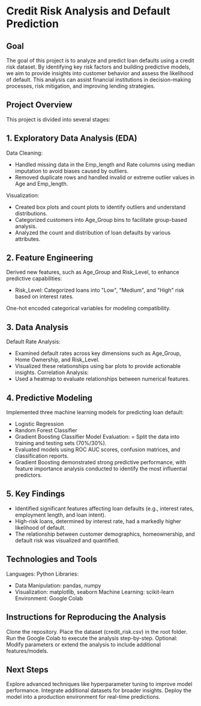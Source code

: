 # Credit Risk Analysis and Default Prediction
## Goal
The goal of this project is to analyze and predict loan defaults using a credit risk dataset. By identifying key risk factors and building predictive models, we aim to provide insights into customer behavior and assess the likelihood of default. This analysis can assist financial institutions in decision-making processes, risk mitigation, and improving lending strategies.

## Project Overview
This project is divided into several stages:

## 1. Exploratory Data Analysis (EDA)
Data Cleaning:
- Handled missing data in the Emp_length and Rate columns using median imputation to avoid biases caused by outliers.
- Removed duplicate rows and handled invalid or extreme outlier values in Age and Emp_length.
  
Visualization:
- Created box plots and count plots to identify outliers and understand distributions.
- Categorized customers into Age_Group bins to facilitate group-based analysis.
- Analyzed the count and distribution of loan defaults by various attributes.

## 2. Feature Engineering
Derived new features, such as Age_Group and Risk_Level, to enhance predictive capabilities:
- Risk_Level: Categorized loans into "Low", "Medium", and "High" risk based on interest rates.
  
One-hot encoded categorical variables for modeling compatibility.

## 3. Data Analysis
Default Rate Analysis:
- Examined default rates across key dimensions such as Age_Group, Home Ownership, and Risk_Level.
- Visualized these relationships using bar plots to provide actionable insights.
Correlation Analysis:
- Used a heatmap to evaluate relationships between numerical features.
  
## 4. Predictive Modeling
Implemented three machine learning models for predicting loan default:
- Logistic Regression
- Random Forest Classifier
- Gradient Boosting Classifier
Model Evaluation:
= Split the data into training and testing sets (70%/30%).
- Evaluated models using ROC AUC scores, confusion matrices, and classification reports.
- Gradient Boosting demonstrated strong predictive performance, with feature importance analysis conducted to identify the most influential predictors.
  
## 5. Key Findings
- Identified significant features affecting loan defaults (e.g., interest rates, employment length, and loan intent).
- High-risk loans, determined by interest rate, had a markedly higher likelihood of default.
- The relationship between customer demographics, homeownership, and default risk was visualized and quantified.

## Technologies and Tools
Languages: Python
Libraries:
- Data Manipulation: pandas, numpy
- Visualization: matplotlib, seaborn
Machine Learning: scikit-learn
Environment: Google Colab
## Instructions for Reproducing the Analysis
Clone the repository.
Place the dataset (credit_risk.csv) in the root folder.
Run the Google Colab to execute the analysis step-by-step.
Optional: Modify parameters or extend the analysis to include additional features/models.

## Next Steps
Explore advanced techniques like hyperparameter tuning to improve model performance.
Integrate additional datasets for broader insights.
Deploy the model into a production environment for real-time predictions.
